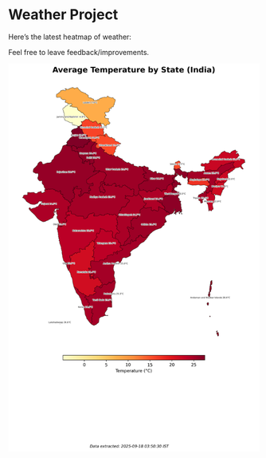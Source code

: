 # Weather Project

Here’s the latest heatmap of weather:

Feel free to leave feedback/improvements.

![India Heatmap](docs/assets/india_heatmap.png?v=CB3430)
